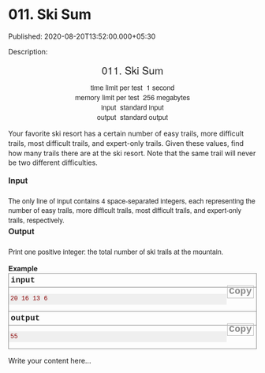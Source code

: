 # 011. Ski Sum

Published: 2020-08-20T13:52:00.000+05:30

Description: 
      <div dir="ltr" style="text-align: left;" trbidi="on">
      <div dir="ltr" style="text-align: left;" trbidi="on">
      <div class="header" style="caret-color: rgb(34, 34, 34); color: #222222; font-family:
      &quot;Helvetica Neue&quot;, Helvetica, Arial, sans-serif; font-size: 14px; margin: 0px
      0px 1em; padding: 0px; text-align: center; text-size-adjust: auto;">
      <div class="title" style="font-size: 21px; margin: 0px 0px 0.5em; padding: 0px;">
      011. Ski Sum</div>
      <div class="time-limit" style="margin: 0px auto; padding: 0px;">
      <div class="property-title" style="display: inline; margin: 0px; padding: 0px 4px 0px
      0px;">
      time limit per test</div>
      1 second</div>
      <div class="memory-limit" style="margin: 0px auto; padding: 0px;">
      <div class="property-title" style="display: inline; margin: 0px; padding: 0px 4px 0px
      0px;">
      memory limit per test</div>
      256 megabytes</div>
      <div class="input-file" style="margin: 0px auto; padding: 0px;">
      <div class="property-title" style="display: inline; margin: 0px; padding: 0px 4px 0px
      0px;">
      input</div>
      standard input</div>
      <div class="output-file" style="margin: 0px auto; padding: 0px;">
      <div class="property-title" style="display: inline; margin: 0px; padding: 0px 4px 0px
      0px;">
      output</div>
      standard output</div>
      </div>
      <div style="caret-color: rgb(34, 34, 34); color: #222222; font-family: &quot;Helvetica
      Neue&quot;, Helvetica, Arial, sans-serif; font-size: 14px; margin: 0px; padding: 0px;
      text-size-adjust: auto;">
      <div style="font-size: 1em; line-height: 1.4em; margin-bottom: 1em !important; padding:
      0px;">
      Your favorite ski resort has a certain number of easy trails, more difficult trails, most
      difficult trails, and expert-only trails. Given these values, find how many trails there are
      at the ski resort. Note that the same trail will never be two different
      difficulties.</div>
      </div>
      <div class="input-specification" style="caret-color: rgb(34, 34, 34); color: #222222;
      font-family: &quot;Helvetica Neue&quot;, Helvetica, Arial, sans-serif; font-size:
      14px; margin: 0px; padding: 0px; text-size-adjust: auto;">
      <div class="section-title" style="font-size: 16.1px; font-weight: bold; margin: 0px;
      padding: 0px;">
      Input</div>
      <div style="font-size: 1em; line-height: 1.4em; margin-top: 1.5em; padding: 0px;">
      The only line of input contains 4 space-separated integers, each representing the number of
      easy trails, more difficult trails, most difficult trails, and expert-only trails,
      respectively.</div>
      </div>
      <div class="output-specification" style="caret-color: rgb(34, 34, 34); color: #222222;
      font-family: &quot;Helvetica Neue&quot;, Helvetica, Arial, sans-serif; font-size:
      14px; margin: 0px 0px 1em; padding: 0px; text-size-adjust: auto;">
      <div class="section-title" style="font-size: 16.1px; font-weight: bold; margin: 0px;
      padding: 0px;">
      Output</div>
      <div style="font-size: 1em; line-height: 1.4em; margin-top: 1.5em; padding: 0px;">
      Print one positive integer: the total number of ski trails at the mountain.</div>
      </div>
      <div class="sample-tests" style="caret-color: rgb(34, 34, 34); color: #222222; font-family:
      Consolas, &quot;Lucida Console&quot;, &quot;Andale Mono&quot;,
      &quot;Bitstream Vera Sans Mono&quot;, &quot;Courier New&quot;, Courier;
      font-size: 0.9em; margin: 0px; padding: 0px; text-size-adjust: auto;">
      <div class="section-title" style="font-family: &quot;Helvetica Neue&quot;,
      Helvetica, Arial, sans-serif; font-size: 14.489999771118164px; font-weight: bold; margin: 0px;
      padding: 0px;">
      Example</div>
      <div class="sample-test" style="margin: 0px; padding: 0px;">
      <div class="input" style="border: 1px solid rgb(136, 136, 136); margin: 0px; padding:
      0px;">
      <div class="title" style="border-bottom-color: rgb(136, 136, 136); border-bottom-style:
      solid; border-bottom-width: 1px; font-size: 1.3em; font-weight: bold; margin: 0px; padding:
      0.25em; text-transform: lowercase;">
      input<br />
      <div class="input-output-copier" data-clipboard-target="#id0008419334721112215"
      id="id0006806202445922527" style="border: 1px solid rgb(185, 185, 185); color: rgb(136, 136,
      136) !important; cursor: pointer; float: right; font-size: 1.2rem; line-height: 1.1rem;
      margin: 1px; padding: 3px; text-transform: none;" title="Copy">
      Copy</div>
      </div>
      <pre id="id0008419334721112215" style="background-color: #efefef; color: #880000;
      font-family: Consolas, &quot;Lucida Console&quot;, &quot;Andale Mono&quot;,
      &quot;Bitstream Vera Sans Mono&quot;, &quot;Courier New&quot;, Courier;
      font-size: 12.6px; line-height: 1.25em; overflow-wrap: break-word; padding: 0.25em;
      white-space: pre-wrap;">20 16 13 6
      </pre>
      </div>
      <div class="output" style="border: 1px solid rgb(136, 136, 136); margin: 0px 0px 1em;
      padding: 0px; position: relative; top: -1px;">
      <div class="title" style="border-bottom-color: rgb(136, 136, 136); border-bottom-style:
      solid; border-bottom-width: 1px; font-size: 1.3em; font-weight: bold; margin: 0px; padding:
      0.25em; text-transform: lowercase;">
      output<br />
      <div class="input-output-copier" data-clipboard-target="#id0099996692247263"
      id="id005676597979689821" style="border: 1px solid rgb(185, 185, 185); color: rgb(136, 136,
      136) !important; cursor: pointer; float: right; font-size: 1.2rem; line-height: 1.1rem;
      margin: 1px; padding: 3px; text-transform: none;" title="Copy">
      Copy</div>
      </div>
      <pre id="id0099996692247263" style="background-color: #efefef; color: #880000; font-family:
      Consolas, &quot;Lucida Console&quot;, &quot;Andale Mono&quot;,
      &quot;Bitstream Vera Sans Mono&quot;, &quot;Courier New&quot;, Courier;
      font-size: 12.6px; line-height: 1.25em; overflow-wrap: break-word; padding: 0.25em;
      white-space: pre-wrap;">55</pre>
      </div>
      </div>
      </div>
      </div>
      <script
      src="https://gist.github.com/Svastikkka/8d941118c85389b761135815c253af06.js"></script></div>


Write your content here...
